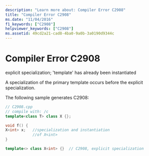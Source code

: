 ```yaml
---
description: "Learn more about: Compiler Error C2908"
title: "Compiler Error C2908"
ms.date: "11/04/2016"
f1_keywords: ["C2908"]
helpviewer_keywords: ["C2908"]
ms.assetid: 49cd2a21-cad8-4ba0-9a0b-3a0190d9344c
---
```

# Compiler Error C2908

explicit specialization; 'template' has already been instantiated

A specialization of the primary template occurs before the explicit specialization.

The following sample generates C2908:

```cpp
// C2908.cpp
// compile with: /c
template<class T> class X {};

void f() {
X<int> x;   //specialization and instantiation
            //of X<int>
}

template<> class X<int> {}  // C2908, explicit specialization
```
